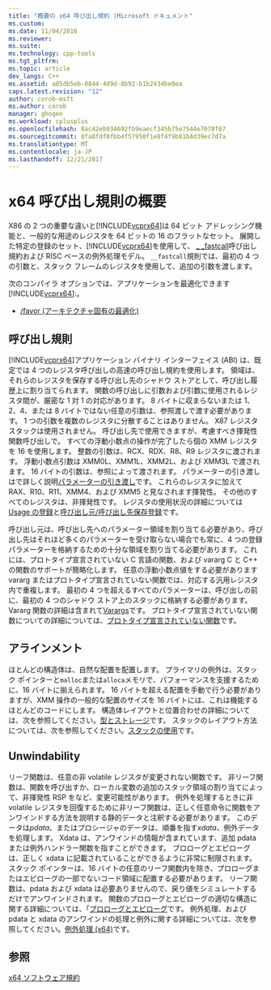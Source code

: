 ```yaml
---
title: "概要の x64 呼び出し規約 |Microsoft ドキュメント"
ms.custom: 
ms.date: 11/04/2016
ms.reviewer: 
ms.suite: 
ms.technology: cpp-tools
ms.tgt_pltfrm: 
ms.topic: article
dev_langs: C++
ms.assetid: a05db5eb-0844-4d9d-8b92-b1b2434be0ea
caps.latest.revision: "12"
author: corob-msft
ms.author: corob
manager: ghogen
ms.workload: cplusplus
ms.openlocfilehash: 8ac42eb934692fb9eaecf345b75e7544e7078f07
ms.sourcegitcommit: 8fa8fdf0fbb4f57950f1e8f4f9b81b4d39ec7d7a
ms.translationtype: MT
ms.contentlocale: ja-JP
ms.lasthandoff: 12/21/2017
---
```

# <a name="overview-of-x64-calling-conventions"></a>x64 呼び出し規則の概要
X86 の 2 つの重要な違いと[!INCLUDE[vcprx64](../assembler/inline/includes/vcprx64_md.md)]は 64 ビット アドレッシング機能と、一般的な用途のレジスタを 64 ビットの 16 のフラットなセット。 展開した特定の登録のセット、[!INCLUDE[vcprx64](../assembler/inline/includes/vcprx64_md.md)]を使用して、 [_ _fastcall](../cpp/fastcall.md)呼び出し規約および RISC ベースの例外処理モデル。 `__fastcall`規則では、最初の 4 つの引数と、スタック フレームのレジスタを使用して、追加の引数を渡します。  
  
 次のコンパイラ オプションでは、アプリケーションを最適化できます[!INCLUDE[vcprx64](../assembler/inline/includes/vcprx64_md.md)]:。  
  
-   [/favor (アーキテクチャ固有の最適化)](../build/reference/favor-optimize-for-architecture-specifics.md)  
  
## <a name="calling-convention"></a>呼び出し規則  
 [!INCLUDE[vcprx64](../assembler/inline/includes/vcprx64_md.md)]アプリケーション バイナリ インターフェイス (ABI) は、既定では 4 つのレジスタ呼び出しの高速の呼び出し規約を使用します。 領域は、それらのレジスタを保存する呼び出し先のシャドウ ストアとして、呼び出し履歴上に割り当てられます。 関数の呼び出しに引数および引数に使用されるレジスタ間が、厳密な 1 対 1 の対応があります。 8 バイトに収まらないまたは 1、2、4、または 8 バイトではない任意の引数は、参照渡しで渡す必要があります。 1 つの引数を複数のレジスタに分散することはありません。 X87 レジスタ スタックは使用されません。 呼び出し先で使用できますが、考慮すべき揮発性関数呼び出しで。 すべての浮動小数点の操作が完了したら個の XMM レジスタを 16 を使用します。 整数の引数は、RCX、RDX、R8、R9 レジスタに渡されます。 浮動小数点引数は XMM0L、XMM1L、XMM2L、および XMM3L で渡されます。 16 バイトの引数は、参照によって渡されます。 パラメーターの引き渡しはで詳しく説明[パラメーターの引き渡し](../build/parameter-passing.md)です。 これらのレジスタに加えて RAX、R10、R11、XMM4、および XMM5 と見なされます揮発性。 その他のすべてのレジスタは、非揮発性です。 レジスタの使用状況の詳細については[Usage の登録](../build/register-usage.md)と[呼び出し元/呼び出し先保存登録](../build/caller-callee-saved-registers.md)です。  
  
 呼び出し元は、呼び出し先へのパラメーター領域を割り当てる必要があり、呼び出し先はそれほど多くのパラメーターを受け取らない場合でも常に、4 つの登録パラメーターを格納するための十分な領域を割り当てる必要があります。 これには、プロトタイプ宣言されていない C 言語の関数、および vararg C と C++ の関数のサポートが簡略化します。 任意の浮動小数点値をする必要があります vararg またはプロトタイプ宣言されていない関数では、対応する汎用レジスタ内で重複します。 最初の 4 つを超えるすべてのパラメーターは、呼び出しの前に、最初の 4 つのシャドウ ストア上のスタックに格納する必要があります。 Vararg 関数の詳細は含まれて[Varargs](../build/varargs.md)です。 プロトタイプ宣言されていない関数についての詳細については、[プロトタイプ宣言されていない関数](../build/unprototyped-functions.md)です。  
  
## <a name="alignment"></a>アラインメント  
 ほとんどの構造体は、自然な配置を配置します。 プライマリの例外は、スタック ポインターと`malloc`または`alloca`メモリで、パフォーマンスを支援するために、16 バイトに揃えられます。 16 バイトを超える配置を手動で行う必要がありますが、XMM 操作の一般的な配置のサイズを 16 バイトには、これは機能するほとんどのコードにします。 構造体レイアウトと位置合わせの詳細については、次を参照してください。[型とストレージ](../build/types-and-storage.md)です。 スタックのレイアウト方法については、次を参照してください。[スタックの使用](../build/stack-usage.md)です。  
  
## <a name="unwindability"></a>Unwindability  
 リーフ関数は、任意の非 volatile レジスタが変更されない関数です。 非リーフ関数は、関数を呼び出すか、ローカル変数の追加のスタック領域の割り当てによって、非揮発性 RSP をなど、変更可能性があります。 例外を処理するときに非 volatile レジスタを回復するために非リーフ関数は、正しく任意命令に関数をアンワインドする方法を説明する静的データと注釈する必要があります。 このデータは*pdata*、またはプロシージャのデータは、順番を指す*xdata*、例外データを処理します。 Xdata は、アンワインドの情報が含まれています、追加 pdata または例外ハンドラー関数を指すことができます。 プロローグとエピローグは、正しく xdata に記載されていることができるように非常に制限されます。 スタック ポインターは、16 バイトの任意のリーフ関数内を除き、プロローグまたはエピローグの一部でないコード領域に配置する必要があります。 リーフ関数は、pdata および xdata は必要ありませんので、戻り値をシミュレートするだけでアンワインドされます。 関数のプロローグとエピローグの適切な構造に関する詳細については、「[プロローグとエピローグ](../build/prolog-and-epilog.md)です。 例外処理、および pdata と xdata のアンワインドの処理と例外に関する詳細については、次を参照してください。[例外処理 (x64)](../build/exception-handling-x64.md)です。  
  
## <a name="see-also"></a>参照  
 [x64 ソフトウェア規約](../build/x64-software-conventions.md)